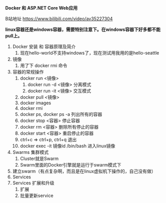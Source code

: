 **Docker 和 ASP.NET Core Web应用**

B站地址 https://www.bilibili.com/video/av35227304

**linux容器还是windows容器，需要特别注意下。在windows容器下好多都不能pull上。**

1.  Docker 安装 和 容器原理及简介
    1.  现在hello-world不支持windows了，现在测试用我用的是hello-seattle
2.  镜像
    1.  用了下 docker rmi 命令
3.  容器的常规操作
    1.  docker run <镜像>
        1.  docker run -d <镜像>    分离模式
        2.  docker run -it <镜像>   交互模式
    2.  docker pull <镜像>
    3.  docker images
    4.  docker rmi
    5.  docker ps, docker ps -a 列出所有的容器
    6.  docker stop <容器> 停止容器
    7.  docker rm <容器> 删除所有停止的容器
    8.  docker start <容器> 重启停止的容器
    9.  ctrl+c  =>  ctrl+p, ctrl+q 退出
    10. docker exec -it 镜像id /bin/bash        进入linux镜像
4.  Swarms 集群模式
    1.  Cluster就是Swarm
    2.  Swarm里面的Docker引擎就是运行于swarm模式下
5.  建立swarm（有点复杂啊，而且是在linux虚拟机下操作的，自己没有做）
6.  Services
7.  Services  扩展和升级
    1.  扩展
    2.  批量更新service
